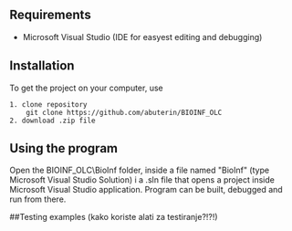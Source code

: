 ## Requirements
- Microsoft Visual Studio (IDE for easyest editing and debugging)


## Installation

To get the project on your computer, use 

	1. clone repository
		git clone https://github.com/abuterin/BIOINF_OLC 
    2. download .zip file
	
	
## Using the program

Open the BIOINF_OLC\BioInf folder, inside a file named "BioInf" (type Microsoft Visual Studio Solution) i a .sln file that opens a project inside Microsoft Visual Studio application.
Program can be built, debugged and run from there. 


##Testing examples
(kako koriste alati za testiranje?!?!)

